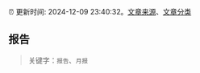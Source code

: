 :alarm_clock: 更新时间: 2024-12-09 23:40:32。[文章来源](/README.md)、[文章分类](/TAGS.md)

## 报告


> 关键字：`报告`、`月报`



